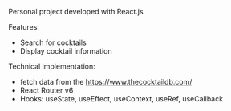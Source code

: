 Personal project developed with React.js

Features:
- Search for cocktails
- Display cocktail information

Technical implementation:
- fetch data from the https://www.thecocktaildb.com/
- React Router v6
- Hooks: useState, useEffect, useContext, useRef, useCallback



